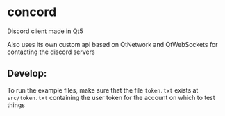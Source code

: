 # concord
Discord client made in Qt5

Also uses its own custom api based on QtNetwork and QtWebSockets for contacting the discord servers

## Develop:

To run the example files, make sure that the file `token.txt` exists at `src/token.txt` containing the user token for the account on which to test things